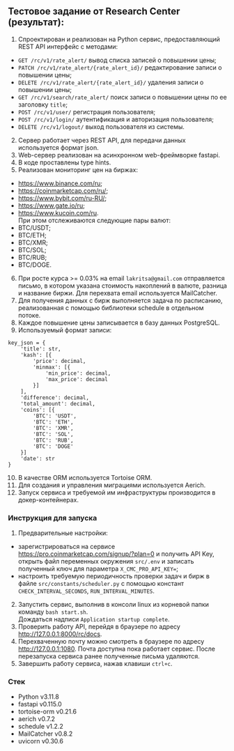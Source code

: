 ## Тестовое задание от Research Center (результат):
1. Спроектирован и реализован на Python сервис, предоставляющий REST API интерфейс с методами:
- `GET /rc/v1/rate_alert/` вывод списка записей о повышении цены;
- `PATCH /rc/v1/rate_alert/{rate_alert_id}/` редактирование записи о повышении цены;
- `DELETE /rc/v1/rate_alert/{rate_alert_id}/` удаления записи о повышении цены;
- `GET /rc/v1/search/rate_alert/` поиск записи о повышении цены по ее заголовку `title`;
- `POST /rc/v1/user/` регистрация пользователя;
- `POST /rc/v1/login/` аутентификация и авторизация пользователя;
- `DELETE /rc/v1/logout/` выход пользователя из системы.
2. Сервер работает через REST API, для передачи данных используется формат json. 
3. Web-сервер реализован на асинхронном web-фреймворке fastapi. 
4. В коде проставлены type hints.
5. Реализован мониторинг цен на биржах:
- https://www.binance.com/ru;
- https://coinmarketcap.com/ru/;
- https://www.bybit.com/ru-RU/;
- https://www.gate.io/ru;
- https://www.kucoin.com/ru.  
При этом отслеживаются следующие пары валют:
- BTC/USDT;
- BTC/ETH;
- BTC/XMR;
- BTC/SOL;
- BTC/RUB;
- BTC/DOGE.
6. При росте курса >= 0.03% на email `lakritsa@gmail.com` отправляется письмо, в котором указана стоимость накоплений 
в валюте, разница и название биржи. Для перехвата email используется MailCatcher.
7. Для получения данных с бирж выполняется задача по расписанию, реализованная с помощью библиотеки schedule в 
отдельном потоке.
8. Каждое повышение цены записывается в базу данных PostgreSQL.
9. Используемый формат записи:
```
key_json = {
    'title': str,
    'kash': [{
        'price': decimal, 
        'minmax': [{ 
            'min_price': decimal,
            'max_price': decimal
        }]
    ],
    'difference': decimal, 
    'total_amount': decimal,
    'coins': [{
        'BTC': 'USDT',
        'BTC': 'ETH',
        'BTC': 'XMR',
        'BTC': 'SOL',
        'BTC': 'RUB',
        'BTC': 'DOGE'
    }]
    'date': str
} 
```
10. В качестве ORM используется Tortoise ORM.
11. Для создания и управления миграциями используется Aerich.
12. Запуск сервиса и требуемой им инфраструктуры производится в докер-контейнерах.


### Инструкция для запуска
1. Предварительные настройки:
- зарегистрироваться на сервисе https://pro.coinmarketcap.com/signup/?plan=0 и получить API Key, открыть файл 
переменных окружения `src/.env` и записать полученный ключ для параметра `X_CMC_PRO_API_KEY=`;
- настроить требуемую периодичность проверки задач и бирж в файле `src/constants/scheduler.py` с помощью констант  
`CHECK_INTERVAL_SECONDS`, `RUN_INTERVAL_MINUTES`.
2. Запустить сервис, выполнив в консоли linux из корневой папки команду `bash start.sh`.  
Дождаться надписи `Application startup complete`.
3. Проверить работу API, перейдя в браузере по адресу http://127.0.0.1:8000/rc/docs.
4. Перехваченную почту можно смотреть в браузере по адресу http://127.0.0.1:1080. Почта доступна пока работает сервис.
После перезапуска сервиса ранее полученные письма удаляются.
5. Завершить работу сервиса, нажав клавиши `ctrl+c`.


### Стек
- Python v3.11.8
- fastapi v0.115.0
- tortoise-orm v0.21.6
- aerich v0.7.2
- schedule v1.2.2
- MailCatcher v0.8.2
- uvicorn v0.30.6
